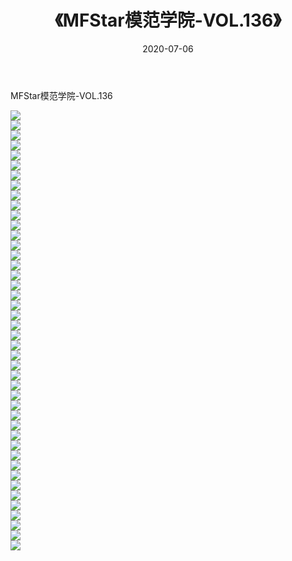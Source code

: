﻿---
layout: post
title:  《MFStar模范学院-VOL.136》
date:   2020-07-06
img: http://img.660000.xyz/Sharelink/网络美图/2020/MFStar模范学院-VOL.136/000.jpg
categories: [美女, 清纯, 唯美]
---

MFStar模范学院-VOL.136

  ![](http://img.660000.xyz/Sharelink/网络美图/2020/MFStar模范学院-VOL.136/001.jpg) <br> ![](http://img.660000.xyz/Sharelink/网络美图/2020/MFStar模范学院-VOL.136/002.jpg) <br> ![](http://img.660000.xyz/Sharelink/网络美图/2020/MFStar模范学院-VOL.136/003.jpg) <br> ![](http://img.660000.xyz/Sharelink/网络美图/2020/MFStar模范学院-VOL.136/004.jpg) <br> ![](http://img.660000.xyz/Sharelink/网络美图/2020/MFStar模范学院-VOL.136/005.jpg) <br> ![](http://img.660000.xyz/Sharelink/网络美图/2020/MFStar模范学院-VOL.136/006.jpg) <br> ![](http://img.660000.xyz/Sharelink/网络美图/2020/MFStar模范学院-VOL.136/007.jpg) <br> ![](http://img.660000.xyz/Sharelink/网络美图/2020/MFStar模范学院-VOL.136/008.jpg) <br> ![](http://img.660000.xyz/Sharelink/网络美图/2020/MFStar模范学院-VOL.136/009.jpg) <br> ![](http://img.660000.xyz/Sharelink/网络美图/2020/MFStar模范学院-VOL.136/010.jpg) <br> ![](http://img.660000.xyz/Sharelink/网络美图/2020/MFStar模范学院-VOL.136/011.jpg) <br> ![](http://img.660000.xyz/Sharelink/网络美图/2020/MFStar模范学院-VOL.136/012.jpg) <br> ![](http://img.660000.xyz/Sharelink/网络美图/2020/MFStar模范学院-VOL.136/013.jpg) <br> ![](http://img.660000.xyz/Sharelink/网络美图/2020/MFStar模范学院-VOL.136/014.jpg) <br> ![](http://img.660000.xyz/Sharelink/网络美图/2020/MFStar模范学院-VOL.136/015.jpg) <br> ![](http://img.660000.xyz/Sharelink/网络美图/2020/MFStar模范学院-VOL.136/016.jpg) <br> ![](http://img.660000.xyz/Sharelink/网络美图/2020/MFStar模范学院-VOL.136/017.jpg) <br> ![](http://img.660000.xyz/Sharelink/网络美图/2020/MFStar模范学院-VOL.136/018.jpg) <br> ![](http://img.660000.xyz/Sharelink/网络美图/2020/MFStar模范学院-VOL.136/019.jpg) <br> ![](http://img.660000.xyz/Sharelink/网络美图/2020/MFStar模范学院-VOL.136/020.jpg) <br> ![](http://img.660000.xyz/Sharelink/网络美图/2020/MFStar模范学院-VOL.136/021.jpg) <br> ![](http://img.660000.xyz/Sharelink/网络美图/2020/MFStar模范学院-VOL.136/022.jpg) <br> ![](http://img.660000.xyz/Sharelink/网络美图/2020/MFStar模范学院-VOL.136/023.jpg) <br> ![](http://img.660000.xyz/Sharelink/网络美图/2020/MFStar模范学院-VOL.136/024.jpg) <br> ![](http://img.660000.xyz/Sharelink/网络美图/2020/MFStar模范学院-VOL.136/025.jpg) <br> ![](http://img.660000.xyz/Sharelink/网络美图/2020/MFStar模范学院-VOL.136/026.jpg) <br> ![](http://img.660000.xyz/Sharelink/网络美图/2020/MFStar模范学院-VOL.136/027.jpg) <br> ![](http://img.660000.xyz/Sharelink/网络美图/2020/MFStar模范学院-VOL.136/028.jpg) <br> ![](http://img.660000.xyz/Sharelink/网络美图/2020/MFStar模范学院-VOL.136/029.jpg) <br> ![](http://img.660000.xyz/Sharelink/网络美图/2020/MFStar模范学院-VOL.136/030.jpg) <br> ![](http://img.660000.xyz/Sharelink/网络美图/2020/MFStar模范学院-VOL.136/031.jpg) <br> ![](http://img.660000.xyz/Sharelink/网络美图/2020/MFStar模范学院-VOL.136/032.jpg) <br> ![](http://img.660000.xyz/Sharelink/网络美图/2020/MFStar模范学院-VOL.136/033.jpg) <br> ![](http://img.660000.xyz/Sharelink/网络美图/2020/MFStar模范学院-VOL.136/034.jpg) <br> ![](http://img.660000.xyz/Sharelink/网络美图/2020/MFStar模范学院-VOL.136/035.jpg) <br> ![](http://img.660000.xyz/Sharelink/网络美图/2020/MFStar模范学院-VOL.136/036.jpg) <br> ![](http://img.660000.xyz/Sharelink/网络美图/2020/MFStar模范学院-VOL.136/037.jpg) <br> ![](http://img.660000.xyz/Sharelink/网络美图/2020/MFStar模范学院-VOL.136/038.jpg) <br> ![](http://img.660000.xyz/Sharelink/网络美图/2020/MFStar模范学院-VOL.136/039.jpg) <br> ![](http://img.660000.xyz/Sharelink/网络美图/2020/MFStar模范学院-VOL.136/040.jpg) <br> ![](http://img.660000.xyz/Sharelink/网络美图/2020/MFStar模范学院-VOL.136/041.jpg) <br> ![](http://img.660000.xyz/Sharelink/网络美图/2020/MFStar模范学院-VOL.136/042.jpg) <br> ![](http://img.660000.xyz/Sharelink/网络美图/2020/MFStar模范学院-VOL.136/043.jpg) <br> ![](http://img.660000.xyz/Sharelink/网络美图/2020/MFStar模范学院-VOL.136/044.jpg) <br>